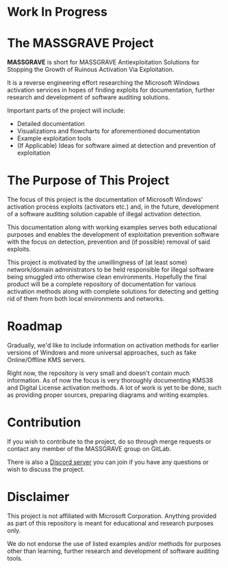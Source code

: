 # Work In Progress
# The MASSGRAVE Project
**MASSGRAVE** is short for MASSGRAVE Antiexploitation Solutions for Stopping the
Growth of Ruinous Activation Via Exploitation.

It is a reverse engineering effort researching the Microsoft Windows activation services in hopes of finding exploits for documentation, further research and development of software auditing solutions.

Important parts of the project will include:
 * Detailed documentation
 * Visualizations and flowcharts for aforementioned documentation
 * Example exploitation tools
 * (If Applicable) Ideas for software aimed at detection and prevention of exploitation

# The Purpose of This Project
The focus of this project is the documentation of Microsoft Windows' activation process exploits (activators etc.) and, in the future, development of a software auditing solution capable of illegal activation detection.

This documentation along with working examples serves both educational purposes and enables the development of exploitation prevention software with the focus on detection, prevention and (if possible) removal of said exploits.

This project is motivated by the unwillingness of (at least some) network/domain administrators to be held responsible for illegal software being smuggled into otherwise clean environments. Hopefully the final product will be a complete repository of documentation for various activation methods along with complete solutions for detecting and getting rid of them from both local environments and networks.

# Roadmap
Gradually, we'd like to include information on activation methods for earlier versions of Windows and more universal approaches, such as fake Online/Offline KMS servers.

Right now, the repository is very small and doesn't contain much information. As of now the focus is very thoroughly documenting KMS38 and Digital License activation methods. A lot of work is yet to be done, such as providing proper sources, preparing diagrams and writing examples.

# Contribution
If you wish to contribute to the project, do so through merge requests or contact any member of the MASSGRAVE group on GitLab.

There is also a [Discord server][1] you can join if you have any questions or wish to discuss the project.

# Disclaimer
This project is not affiliated with Microsoft Corporation.
Anything provided as part of this repository is meant for educational and research purposes only.

We do not endorse the use of listed examples and/or methods for purposes other than learning, further research and development of software auditing tools.

[1]: https://discord.gg/EcENUnq